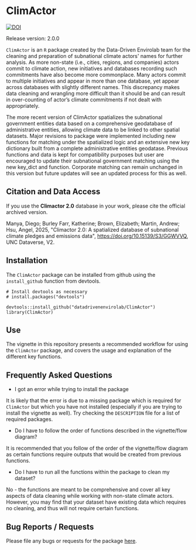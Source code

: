 # ClimActor 
[![DOI](https://img.shields.io/badge/DOI-10.15139%2FS3%2FGGWVVQ-blue.svg)](https://doi.org/10.15139/S3/GGWVVQ)

Release version: 2.0.0

`ClimActor` is an `R` package created by the Data-Driven Envirolab team for the cleaning and preparation of subnational climate actors' names for further analysis. 
As more non-state (i.e., cities, regions, and companies) actors commit to climate action, new initiatives and databases recording such commitments have also become more 
commonplace. Many actors commit to multiple initiatives and appear in more than one database, yet appear across databases with slightly different names. This discrepancy 
makes data cleaning and wrangling more difficult than it should be and can result in over-counting of actor’s climate commitments if not dealt with appropriately.

The more recent version of ClimActor spatializes the subnational government entities data based on a comprehensive geodatabase of administrative entities, allowing climate data 
to be linked to other spatial datasets. Major revisions to package were implemented including new functions for matching under the spatialized logic and an extensive new key dictionary
built from a complete administrative entities geodatase. Previous functions and data is kept for compatibility purposes but user are encouraged to update their subnational government matching
using the new key_dict and function. Corporate matching can remain unchanged in this version but future updates will see an updated process for this as well.

## Citation and Data Access
If you use the **Climactor 2.0** database in your work, please cite the official archived version.

Manya, Diego; Burley Farr, Katherine; Brown, Elizabeth; Martin, Andrew; Hsu, Angel, 2025, "Climactor 2.0: A spatialized database of subnational climate pledges and emissions data", https://doi.org/10.15139/S3/GGWVVQ, UNC Dataverse, V2.

## Installation
The `ClimActor` package can be installed from github using the `install_github` function from devtools. 

```{r} 
# Install devtools as necessary
# install.packages("devtools")

devtools::install_github("datadrivenenvirolab/ClimActor")
library(ClimActor)
```

## Use 

The vignette in this repository presents a recommended workflow for using the `ClimActor` package, and covers the usage and explanation of the different key functions. 

## Frequently Asked Questions

- I got an error while trying to install the package 

It is likely that the error is due to a missing package which is required for `ClimActor` but which you have not installed (especially if you are trying to install the vignette as well). Try checking the `DESCRIPTION` file for a list of required packages. 

- Do I have to follow the order of functions described in the vignette/flow diagram?

It is recommended that you follow of the order of the vignette/flow diagram as certain functions require outputs that would be created from previous functions.  

- Do I have to run all the functions within the package to clean my dataset? 

No - the functions are meant to be comprehensive and cover all key aspects of data cleaning while working with non-state climate actors. However, you may find that your dataset  have existing data which requires no cleaning, and thus will not require certain functions.   

## Bug Reports / Requests
Please file any bugs or requests for the package [here](https://github.com/datadrivenenvirolab/ClimActor/issues).
